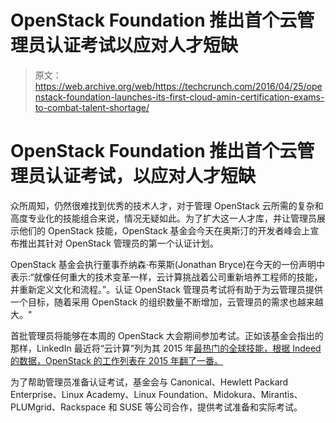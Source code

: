 # OpenStack Foundation 推出首个云管理员认证考试以应对人才短缺 

> 原文：<https://web.archive.org/web/https://techcrunch.com/2016/04/25/openstack-foundation-launches-its-first-cloud-amin-certification-exams-to-combat-talent-shortage/>

# OpenStack Foundation 推出首个云管理员认证考试，以应对人才短缺

众所周知，仍然很难找到优秀的技术人才，对于管理 OpenStack 云所需的复杂和高度专业化的技能组合来说，情况无疑如此。为了扩大这一人才库，并让管理员展示他们的 OpenStack 技能，OpenStack 基金会今天在奥斯汀的开发者峰会上宣布推出其针对 OpenStack 管理员的第一个认证计划。

OpenStack 基金会执行董事乔纳森·布莱斯(Jonathan Bryce)在今天的一份声明中表示:“就像任何重大的技术变革一样，云计算挑战着公司重新培养工程师的技能，并重新定义文化和流程。”。认证 OpenStack 管理员考试将有助于为云管理员提供一个目标，随着采用 OpenStack 的组织数量不断增加，云管理员的需求也越来越大。"

首批管理员将能够在本周的 OpenStack 大会期间参加考试。正如该基金会指出的那样，LinkedIn 最近将“云计算”列为其 2015 年[最热门的全球技能，根据 Indeed 的数据，OpenStack 的工作列表在 2015 年翻了一番。](https://web.archive.org/web/20221007201244/http://www.slideshare.net/linkedin/the-25-skills-that-could-get-you-hired-in-2016?ref=http://blog.linkedin.com/2016/01/12/the-25-skills-that-can-get-you-hired-in-2016/)

为了帮助管理员准备认证考试，基金会与 Canonical、Hewlett Packard Enterprise、Linux Academy、Linux Foundation、Midokura、Mirantis、PLUMgrid、Rackspace 和 SUSE 等公司合作，提供考试准备和实际考试。